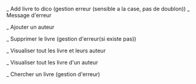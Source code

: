 _ Add livre to dico (gestion erreur (sensible a la case, pas de doublon))
    _ Message d'erreur

_ Ajouter un auteur
 
_ Supprimer le livre (gestion d'erreur(si existe pas))

_ Visualiser tout les livre et leurs auteur

_ Visualiser tout les livre d'un auteur

_ Chercher un livre (gestion d'erreur)